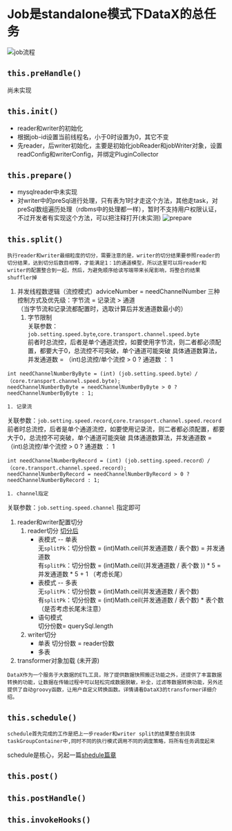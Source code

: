 # Job是standalone模式下DataX的总任务

![job流程](./image/job.png)

## `this.preHandle()`

尚未实现

## `this.init()`

+ reader和writer的初始化
+ 根据job-id设置当前线程名，小于0时设置为0，其它不变
+ 先reader，后writer初始化，主要是初始化jobReader和jobWriter对象，设置readConfig和writerConfig，并绑定PluginCollector

## `this.prepare()`

+ mysqlreader中未实现
+ 对writer中的preSql进行处理，只有表为1时才走这个方法，其他走task，对preSql数组遍历处理（rdbms中的处理都一样），暂时不支持用户权限认证，不过开发者有实现这个方法，可以把注释打开(未实测)
  ![prepare](./image/mysqlWriterPrepare.png)

## `this.split()`

```
执行reader和writer最细粒度的切分，需要注意的是，writer的切分结果要参照reader的切分结果，达到切分后数目相等，才能满足1：1的通道模型，所以这里可以将reader和writer的配置整合到一起，然后，为避免顺序给读写端带来长尾影响，将整合的结果shuffler掉
```

1. 并发线程数逻辑（流控模式）adviceNumber = needChannelNumber 三种控制方式及优先级：字节流 = 记录流 > 通道  
   （当字节流和记录流都配置时，选取计算后并发通道数最小的）
    1. 字节限制  
       关联参数：`job.setting.speed.byte`,`core.transport.channel.speed.byte`  
       前者时总流控，后者是单个通道流控，如要使用字节流，则二者都必须配置，都要大于0，总流控不可突破，单个通道可能突破 具体通道数算法，并发通道数 = （int)总流控/单个流控 > 0 ? 通道数 ： 1

```
int needChannelNumberByByte = (int) (job.setting.speed.byte）/（core.transport.channel.speed.byte);
needChannelNumberByByte = needChannelNumberByByte > 0 ? needChannelNumberByByte : 1;
```

    1. 记录流  

关联参数：`job.setting.speed.record`,`core.transport.channel.speed.record`  
前者时总流控，后者是单个通道流控，如要使用记录流，则二者都必须配置，都要大于0，总流控不可突破，单个通道可能突破 具体通道数算法，并发通道数 = （int)总流控/单个流控 > 0 ? 通道数 ： 1

```
int needChannelNumberByRecord = (int) (job.setting.speed.record）/（core.transport.channel.speed.record);
needChannelNumberByRecord = needChannelNumberByRecord > 0 ? needChannelNumberByRecord : 1;
```

    1. channel指定  

关联参数：`job.setting.speed.channel`
指定即可

1. reader和writer配置切分
    1. reader切分 [切分后](./split/readerTaskConfigs.md)
        + 表模式 -- 单表  
          无`splitPk`：切分份数 =  (int)Math.ceil(并发通道数 / 表个数) = 并发通道数  
          有`splitPk`：切分份数 = (int)Math.ceil((并发通道数 / 表个数 )) * 5 = 并发通道数 * 5 + 1 （考虑长尾）
        + 表模式 -- 多表  
          无`splitPk`：切分份数 =  (int)Math.ceil(并发通道数 / 表个数)  
          有`splitPk`：切分份数 = (int)Math.ceil(并发通道数 / 表个数) * 表个数 （是否考虑长尾未注意）
        + 语句模式  
          切分份数= querySql.length
    1. writer切分
        + 单表 切分份数 = reader份数
        + 多表
1. transformer对象加载 (未开源)

```
DataX作为一个服务于大数据的ETL工具，除了提供数据快照搬迁功能之外，还提供了丰富数据转换的功能，让数据在传输过程中可以轻松完成数据脱敏，补全，过滤等数据转换功能，另外还提供了自动groovy函数，让用户自定义转换函数。详情请看DataX3的transformer详细介绍。
```

## `this.schedule()`

```
schedule首先完成的工作是把上一步reader和writer split的结果整合到具体taskGroupContainer中,同时不同的执行模式调用不同的调度策略，将所有任务调度起来
```

schedule是核心，另起一篇[shedule篇章](./schedule.md)

## `this.post()`

## `this.postHandle()`

## `this.invokeHooks()`
